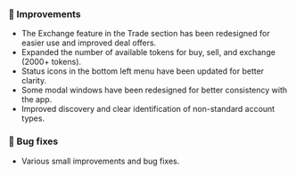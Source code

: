 ### 🎨 Improvements

-   The Exchange feature in the Trade section has been redesigned for easier use and improved deal offers.
-   Expanded the number of available tokens for buy, sell, and exchange (2000+ tokens).
-   Status icons in the bottom left menu have been updated for better clarity.
-   Some modal windows have been redesigned for better consistency with the app.
-   Improved discovery and clear identification of non-standard account types.

### 🔧 Bug fixes

-   Various small improvements and bug fixes.
